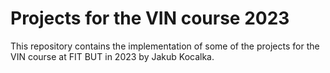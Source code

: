 # Projects for the VIN course 2023

This repository contains the implementation of some of the projects for the VIN course at FIT BUT in 2023 by Jakub Kocalka.